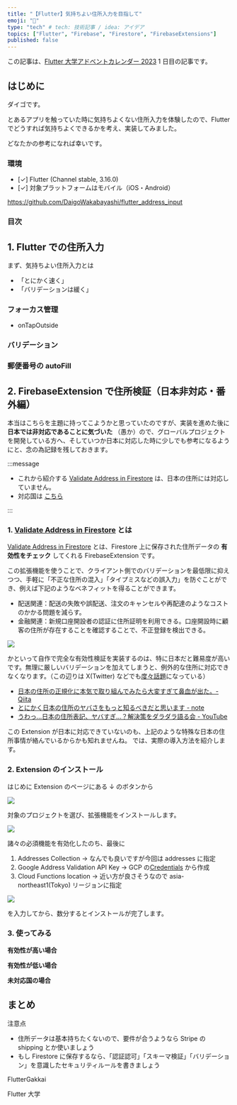 ```yaml
---
title: "【Flutter】気持ちよい住所入力を目指して"
emoji: "💙"
type: "tech" # tech: 技術記事 / idea: アイデア
topics: ["Flutter", "Firebase", "Firestore", "FirebaseExtensions"]
published: false
---
```


この記事は、[Flutter 大学アドベントカレンダー 2023](https://qiita.com/advent-calendar/2023/flutteruniv) 1 日目の記事です。

## はじめに

ダイゴです。

とあるアプリを触っていた時に気持ちよくない住所入力を体験したので、Flutter でどうすれば気持ちよくできるかを考え、実装してみました。

どなたかの参考になれば幸いです。

### 環境

- [✓] Flutter (Channel stable, 3.16.0)
- [✓] 対象プラットフォームはモバイル（iOS・Android）

https://github.com/DaigoWakabayashi/flutter_address_input

### 目次

## 1. Flutter での住所入力

まず、気持ちよい住所入力とは

- 「とにかく速く」
- 「バリデーションは緩く」

### フォーカス管理

- onTapOutside

### バリデーション

### 郵便番号の autoFill

## 2. FirebaseExtension で住所検証（日本非対応・番外編）

本当はこちらを主題に持ってこようかと思っていたのですが、実装を進めた後に **日本では非対応であることに気づいた** （愚か）ので、グローバルプロジェクトを開発している方へ、そしていつか日本に対応した時に少しでも参考になるようにと、念の為記録を残しておきます。

:::message

- これから紹介する [Validate Address in Firestore](https://extensions.dev/extensions/googlemapsplatform/firestore-validate-address) は、日本の住所には対応していません。
- 対応国は [こちら](https://developers.google.com/maps/documentation/address-validation/coverage?hl=en)

:::

### 1. [Validate Address in Firestore](https://extensions.dev/extensions/googlemapsplatform/firestore-validate-address) とは

[Validate Address in Firestore](https://extensions.dev/extensions/googlemapsplatform/firestore-validate-address) とは、Firestore 上に保存された住所データの **有効性をチェック** してくれる FirebaseExtension です。

この拡張機能を使うことで、クライアント側でのバリデーションを最低限に抑えつつ、手軽に「不正な住所の混入」「タイプミスなどの誤入力」を防ぐことができ、例えば下記のようなベネフィットを得ることができます。

- 配送関連：配送の失敗や誤配送、注文のキャンセルや再配達のようなコストのかかる問題を減らす。
- 金融関連：新規口座開設者の認証に住所証明を利用できる。口座開設時に顧客の住所が存在することを確認することで、不正登録を検出できる。

![](https://storage.googleapis.com/zenn-user-upload/0b9845275b49-20231130.png)

かといって自作で完全な有効性検証を実装するのは、特に日本だと難易度が高いです。無理に厳しいバリデーションを加えてしまうと、例外的な住所に対応できなくなります。（この辺りは X(Twitter) などでも[度々話題](https://togetter.com/li/2161880)になっている）

- [日本の住所の正規化に本気で取り組んでみたら大変すぎて鼻血が出た。- Qiita](https://qiita.com/miya0001/items/598070abcdf0799daebc)
- [とにかく日本の住所のヤバさをもっと知るべきだと思います - note](https://note.com/inuro/n/n7ec7cf15cf9c)
- [うわっ…日本の住所表記、ヤバすぎ…？解決策をダラダラ語る会 - YouTube](https://www.youtube.com/watch?v=XF1wvbWF0Q8)

この Extension が日本に対応できていないのも、上記のような特殊な日本の住所事情が絡んでいるからかも知れませんね。
では、実際の導入方法を紹介します。

### 2. Extension のインストール

はじめに Extension のページにある ↓ のボタンから

![](https://storage.googleapis.com/zenn-user-upload/f36a00c3b6d6-20231130.png)

対象のプロジェクトを選び、拡張機能をインストールします。

![](https://storage.googleapis.com/zenn-user-upload/0bd86464e991-20231130.png)

諸々の必須機能を有効化したのち、最後に

1. Addresses Collection → なんでも良いですが今回は addresses に指定
2. Google Address Validation API Key → GCP の[Credentials](https://console.cloud.google.com/apis/credentials) から作成
3. Cloud Functions location → 近い方が良さそうなので asia-northeast1(Tokyo) リージョンに指定

![](https://storage.googleapis.com/zenn-user-upload/ba07003d4889-20231130.png)

を入力してから、数分するとインストールが完了します。

### 3. 使ってみる

**有効性が高い場合**

**有効性が低い場合**

**未対応国の場合**

## まとめ

注意点

- 住所データは基本持ちたくないので、要件が合うようなら Stripe の shipping とか使いましょう
- もし Firestore に保存するなら、「認証認可」「スキーマ検証」「バリデーション」を意識したセキュリティルールを書きましょう

FlutterGakkai

Flutter 大学
